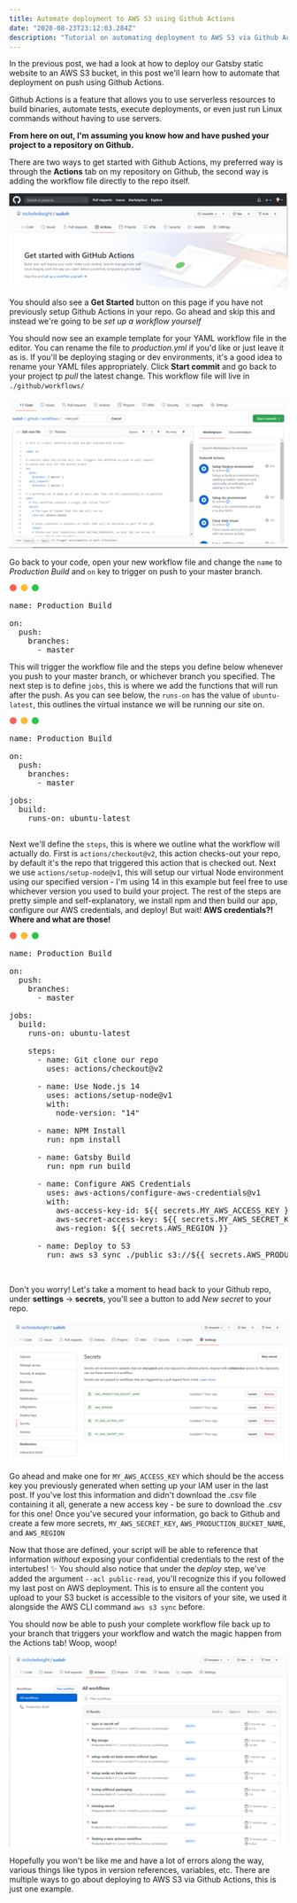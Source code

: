 ```yaml
---
title: Automate deployment to AWS S3 using Github Actions
date: "2020-08-23T23:12:03.284Z"
description: "Tutorial on automating deployment to AWS S3 via Github Actions"
---
```


In the previous post, we had a look at how to deploy our Gatsby static website to an AWS S3 bucket, in this post we'll learn how to automate that deployment on push using Github Actions.

Github Actions is a feature that allows you to use serverless resources to build binaries, automate tests, execute deployments, or even just run Linux commands without having to use servers.

**From here on out, I'm assuming you know how and have pushed your project to a repository on Github.**

There are two ways to get started with Github Actions, my preferred way is through the **Actions** tab on my repository on Github, the second way is adding the workflow file directly to the repo itself.

![Actions tab](./actionsTab.png)

You should also see a **Get Started** button on this page if you have not previously setup Github Actions in your repo. Go ahead and skip this and instead we're going to be *set up a workflow yourself*

You should now see an example template for your YAML workflow file in the editor. You can rename the file to *production.yml* if you'd like or just leave it as is. If you'll be deploying staging or dev environments, it's a good idea to rename your YAML files appropriately. Click **Start commit** and go back to your project tp *pull* the latest change. This workflow file will live in `./github/workflows/`

![Example template file](./exampleTmp.png)

Go back to your code, open your new workflow file and change the `name` to *Production Build* and `on` key to trigger on push to your master branch.

<div class="codeblock">
<svg xmlns="http://www.w3.org/2000/svg" width="54" height="14" viewBox="0 0 54 14"><g fill="none" fill-rule="evenodd" transform="translate(1 1)"><circle cx="6" cy="6" r="6" fill="#FF5F56" stroke="#E0443E" stroke-width=".5"></circle><circle cx="26" cy="6" r="6" fill="#FFBD2E" stroke="#DEA123" stroke-width=".5"></circle><circle cx="46" cy="6" r="6" fill="#27C93F" stroke="#1AAB29" stroke-width=".5"></circle></g></svg>

<pre class="result">
name: Production Build

on:
  push:
    branches: 
      - master
</pre>
</div>

This will trigger the workflow file and the steps you define below whenever you push to your master branch, or whichever branch you specified. The next step is to define `jobs`, this is where we add the functions that will run after the push. As you can see below, the `runs-on` has the value of `ubuntu-latest`, this outlines the virtual instance we will be running our site on. 

<div class="codeblock">
<svg xmlns="http://www.w3.org/2000/svg" width="54" height="14" viewBox="0 0 54 14"><g fill="none" fill-rule="evenodd" transform="translate(1 1)"><circle cx="6" cy="6" r="6" fill="#FF5F56" stroke="#E0443E" stroke-width=".5"></circle><circle cx="26" cy="6" r="6" fill="#FFBD2E" stroke="#DEA123" stroke-width=".5"></circle><circle cx="46" cy="6" r="6" fill="#27C93F" stroke="#1AAB29" stroke-width=".5"></circle></g></svg>

<pre class="result">
name: Production Build

on:
  push:
    branches: 
      - master

jobs:
  build:
    runs-on: ubuntu-latest

</pre>
</div>


Next we'll define the `steps`, this is where we outline what the workflow will actually do. First is `actions/checkout@v2`, this action checks-out your repo, by default it's the repo that triggered this action that is checked out. Next we use `actions/setup-node@v1`, this will setup our virtual Node environment using our specified version - I'm using 14 in this example but feel free to use whichever version you used to build your project. The rest of the steps are pretty simple and self-explanatory, we install npm and then build our app, configure our AWS credentials, and deploy! But wait! **AWS credentials?! Where and what are those!** 

<div class="codeblock">
<svg xmlns="http://www.w3.org/2000/svg" width="54" height="14" viewBox="0 0 54 14"><g fill="none" fill-rule="evenodd" transform="translate(1 1)"><circle cx="6" cy="6" r="6" fill="#FF5F56" stroke="#E0443E" stroke-width=".5"></circle><circle cx="26" cy="6" r="6" fill="#FFBD2E" stroke="#DEA123" stroke-width=".5"></circle><circle cx="46" cy="6" r="6" fill="#27C93F" stroke="#1AAB29" stroke-width=".5"></circle></g></svg>

<pre class="result">
name: Production Build

on:
  push:
    branches: 
      - master

jobs:
  build:
    runs-on: ubuntu-latest

    steps:
      - name: Git clone our repo
        uses: actions/checkout@v2

      - name: Use Node.js 14
        uses: actions/setup-node@v1
        with:
          node-version: "14"

      - name: NPM Install
        run: npm install

      - name: Gatsby Build
        run: npm run build

      - name: Configure AWS Credentials
        uses: aws-actions/configure-aws-credentials@v1
        with:
          aws-access-key-id: ${{ secrets.MY_AWS_ACCESS_KEY }}
          aws-secret-access-key: ${{ secrets.MY_AWS_SECRET_KEY }}
          aws-region: ${{ secrets.AWS_REGION }}

      - name: Deploy to S3
        run: aws s3 sync ./public s3://${{ secrets.AWS_PRODUCTION_BUCKET_NAME}} --acl public-read


</pre>
</div>


Don't you worry! Let's take a moment to head back to your Github repo, under **settings** -> **secrets**, you'll see a button to add *New secret* to your repo. 

![Creating and defining our secret keys](./defineSecrets.png)

Go ahead and make one for `MY_AWS_ACCESS_KEY` which should be the access key you previously generated when setting up your IAM user in the last post. If you've lost this information and didn't download the .csv file containing it all, generate a new access key - be sure to download the .csv for this one! Once you've secured your information, go back to Github and create a few more secrets, `MY_AWS_SECRET_KEY`, `AWS_PRODUCTION_BUCKET_NAME`, and `AWS_REGION`

Now that those are defined, your script will be able to reference that information *without* exposing your confidential credentials to the rest of the intertubes! ✨ You should also notice that under the *deploy* step, we've added the argument `--acl public-read`, you'll recognize this if you followed my last post on AWS deployment. This is to ensure all the content you upload to your S3 bucket is accessible to the visitors of your site, we used it alongside the AWS CLI command `aws s3 sync` before.


You should now be able to push your complete workflow file back up to your branch that triggers your workflow and watch the magic happen from the Actions tab! Woop, woop!

![Errors along the way](./actionsErrors.png)

Hopefully you won't be like me and have a lot of errors along the way, various things like typos in version references, variables, etc. There are multiple ways to go about deploying to AWS S3 via Github Actions, this is just one example.